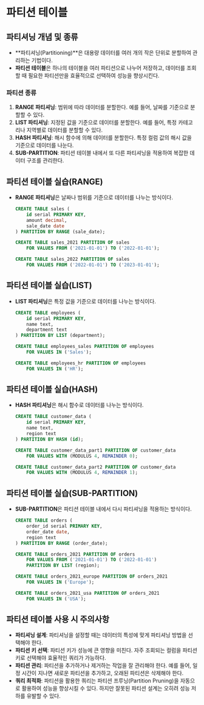 # 파티션 테이블

## 파티셔닝 개념 및 종류

- **파티셔닝(Partitioning)**은 대용량 데이터를 여러 개의 작은 단위로 분할하여 관리하는 기법이다.
- **파티션 테이블**은 하나의 테이블을 여러 파티션으로 나누어 저장하고, 데이터를 조회할 때 필요한 파티션만을 효율적으로 선택하여 성능을 향상시킨다.

### 파티션 종류

1. **RANGE 파티셔닝**: 범위에 따라 데이터를 분할한다. 예를 들어, 날짜를 기준으로 분할할 수 있다.
2. **LIST 파티셔닝**: 지정된 값을 기준으로 데이터를 분할한다. 예를 들어, 특정 카테고리나 지역별로 데이터를 분할할 수 있다.
3. **HASH 파티셔닝**: 해시 함수에 의해 데이터를 분할한다. 특정 컬럼 값의 해시 값을 기준으로 데이터를 나눈다.
4. **SUB-PARTITION**: 파티션 테이블 내에서 또 다른 파티셔닝을 적용하여 복잡한 데이터 구조를 관리한다.

## 파티션 테이블 실습(RANGE)

- **RANGE 파티셔닝**은 날짜나 범위를 기준으로 데이터를 나누는 방식이다.

  ```sql
  CREATE TABLE sales (
      id serial PRIMARY KEY,
      amount decimal,
      sale_date date
  ) PARTITION BY RANGE (sale_date);

  CREATE TABLE sales_2021 PARTITION OF sales
      FOR VALUES FROM ('2021-01-01') TO ('2022-01-01');

  CREATE TABLE sales_2022 PARTITION OF sales
      FOR VALUES FROM ('2022-01-01') TO ('2023-01-01');
  ```

## 파티션 테이블 실습(LIST)

- **LIST 파티셔닝**은 특정 값을 기준으로 데이터를 나누는 방식이다.

  ```sql
  CREATE TABLE employees (
      id serial PRIMARY KEY,
      name text,
      department text
  ) PARTITION BY LIST (department);

  CREATE TABLE employees_sales PARTITION OF employees
      FOR VALUES IN ('Sales');

  CREATE TABLE employees_hr PARTITION OF employees
      FOR VALUES IN ('HR');
  ```

## 파티션 테이블 실습(HASH)

- **HASH 파티셔닝**은 해시 함수로 데이터를 나누는 방식이다.

  ```sql
  CREATE TABLE customer_data (
      id serial PRIMARY KEY,
      name text,
      region text
  ) PARTITION BY HASH (id);

  CREATE TABLE customer_data_part1 PARTITION OF customer_data
      FOR VALUES WITH (MODULUS 4, REMAINDER 0);

  CREATE TABLE customer_data_part2 PARTITION OF customer_data
      FOR VALUES WITH (MODULUS 4, REMAINDER 1);
  ```

## 파티션 테이블 실습(SUB-PARTITION)

- **SUB-PARTITION**은 파티션 테이블 내에서 다시 파티셔닝을 적용하는 방식이다.

  ```sql
  CREATE TABLE orders (
      order_id serial PRIMARY KEY,
      order_date date,
      region text
  ) PARTITION BY RANGE (order_date);

  CREATE TABLE orders_2021 PARTITION OF orders
      FOR VALUES FROM ('2021-01-01') TO ('2022-01-01')
      PARTITION BY LIST (region);

  CREATE TABLE orders_2021_europe PARTITION OF orders_2021
      FOR VALUES IN ('Europe');

  CREATE TABLE orders_2021_usa PARTITION OF orders_2021
      FOR VALUES IN ('USA');
  ```

## 파티션 테이블 사용 시 주의사항

- **파티셔닝 설계**: 파티셔닝을 설정할 때는 데이터의 특성에 맞게 파티셔닝 방법을 선택해야 한다.
- **파티션 키 선택**: 파티션 키가 성능에 큰 영향을 미친다. 자주 조회되는 컬럼을 파티션 키로 선택해야 효율적인 쿼리가 가능하다.
- **파티션 관리**: 파티션을 추가하거나 제거하는 작업을 잘 관리해야 한다. 예를 들어, 일정 시간이 지나면 새로운 파티션을 추가하고, 오래된 파티션은 삭제해야 한다.
- **쿼리 최적화**: 파티션을 활용한 쿼리는 파티션 프루닝(Partition Pruning)을 자동으로 활용하여 성능을 향상시킬 수 있다. 하지만 잘못된 파티션 설계는 오히려 성능 저하를 유발할 수 있다.
